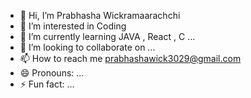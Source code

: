 - 👋 Hi, I’m Prabhasha Wickramaarachchi
- 👀 I’m interested in Coding
- 🌱 I’m currently learning JAVA , React , C ...
- 💞️ I’m looking to collaborate on ...
- 📫 How to reach me prabhashawick3029@gmail.com
- 😄 Pronouns: ...
- ⚡ Fun fact: ...

<!---
pbwa3029/pbwa3029 is a ✨ special ✨ repository because its `README.md` (this file) appears on your GitHub profile.
You can click the Preview link to take a look at your changes.
--->
